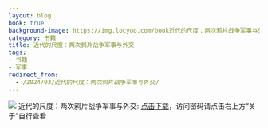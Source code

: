```yaml
---
layout: blog
book: true
background-image: https://img.locyoo.com/book近代的尺度：两次鸦片战争军事与外交.jpg
category: 书籍
title: 近代的尺度：两次鸦片战争军事与外交
tags:
- 书籍
- 军事
redirect_from:
  - /2024/03/近代的尺度：两次鸦片战争军事与外交/
---
```

![](https://img.locyoo.com/book近代的尺度：两次鸦片战争军事与外交.jpg)
近代的尺度：两次鸦片战争军事与外交: <a name = "ref1" href="https://url18.ctfile.com/f/50983618-1323443542-c50e70?p=3619">点击下载</a>，访问密码请点击右上方“关于”自行查看